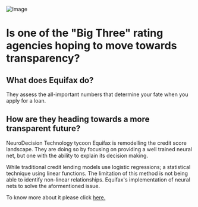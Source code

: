 ![Image](https://d.ibtimes.co.uk/en/full/1637611/equifax.webp?w=736&f=f586702211a1458a391f15ac131c6491)

# **Is one of the "Big Three" rating agencies hoping to move towards transparency?**

## What does Equifax do?

They assess the all-important numbers that determine your fate when you apply for a loan.

## How are they heading towards a more transparent future?

NeuroDecision Technology tycoon Equifax is remodelling the credit score landscape. They are doing so by focusing on providing a well trained neural net, but one with the ability to explain its decision making.

While traditional credit lending models use logistic regressions; a statistical technique using linear functions. The limitation of this method is not being able to identify non-linear relationships. Equifax's implementation of neural nets to solve the aformentioned issue. 

To know more about it please click [here.](https://www.equifax.com/videos/introduction-neurodecision/)
